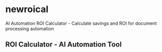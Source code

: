# newroical
AI Automation ROI Calculator - Calculate savings and ROI for document processing automation
   ## ROI Calculator - AI Automation Tool
